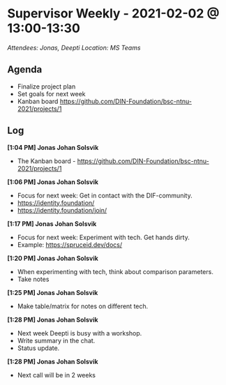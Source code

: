 # Supervisor Weekly - 2021-02-02 @ 13:00-13:30

*Attendees: Jonas, Deepti*
*Location: MS Teams*

## Agenda

- Finalize project plan
- Set goals for next week
- Kanban board https://github.com/DIN-Foundation/bsc-ntnu-2021/projects/1

## Log

**[1:04 PM] Jonas Johan Solsvik**
- The Kanban board - https://github.com/DIN-Foundation/bsc-ntnu-2021/projects/1

**[1:06 PM] Jonas Johan Solsvik**
- Focus for next week: Get in contact with the DIF-community.
- https://identity.foundation/ 
- https://identity.foundation/join/

​**[1:17 PM] Jonas Johan Solsvik**
- Focus for next week: Experiment with tech. Get hands dirty.
- Example: https://spruceid.dev/docs/

​**[1:20 PM] Jonas Johan Solsvik**
- When experimenting with tech, think about comparison parameters.
- Take notes

​**[1:25 PM] Jonas Johan Solsvik**
- Make table/matrix for notes on different tech.

​**[1:28 PM] Jonas Johan Solsvik**
- Next week Deepti is busy with a workshop.
- Write summary in the chat.
- Status update.

​**[1:28 PM] Jonas Johan Solsvik**
- Next call will be in 2 weeks
